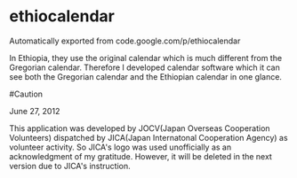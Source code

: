 # ethiocalendar
Automatically exported from code.google.com/p/ethiocalendar

In Ethiopia, they use the original calendar which is much different from the Gregorian calendar. Therefore I developed calendar software which it can see both the Gregorian calendar and the Ethiopian calendar in one glance.



#Caution

June 27, 2012

This application was developed by JOCV(Japan Overseas Cooperation Volunteers) dispatched by JICA(Japan Internatonal Cooperation Agency) as volunteer activity. So JICA's logo was used unofficially as an acknowledgment of my gratitude. However, it will be deleted in the next version due to JICA's instruction.
